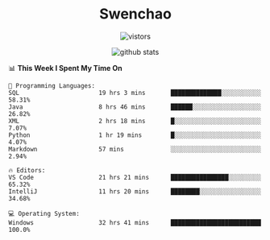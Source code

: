 <h1 align="center">Swenchao</h3>

<p align="center">
  <img src="https://visitor-badge.glitch.me/badge?page_id=Swenchao" alt="vistors" />
</p>

<p align="center">
  <img src="https://github-readme-stats.vercel.app/api?username=Swenchao&count_private=true&show_icons=true&theme=vue-dark&hide_title=true" alt="github stats" />
</p>

<!--START_SECTION:waka-->
📊 **This Week I Spent My Time On** 

```text
💬 Programming Languages: 
SQL                      19 hrs 3 mins       ██████████████░░░░░░░░░░░   58.31% 
Java                     8 hrs 46 mins       ██████░░░░░░░░░░░░░░░░░░░   26.82% 
XML                      2 hrs 18 mins       █░░░░░░░░░░░░░░░░░░░░░░░░   7.07% 
Python                   1 hr 19 mins        █░░░░░░░░░░░░░░░░░░░░░░░░   4.07% 
Markdown                 57 mins             ░░░░░░░░░░░░░░░░░░░░░░░░░   2.94%

🔥 Editors: 
VS Code                  21 hrs 21 mins      ████████████████░░░░░░░░░   65.32% 
IntelliJ                 11 hrs 20 mins      ████████░░░░░░░░░░░░░░░░░   34.68%

💻 Operating System: 
Windows                  32 hrs 41 mins      █████████████████████████   100.0%

```


<!--END_SECTION:waka-->

